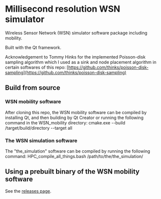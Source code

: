 # Millisecond resolution WSN simulator
Wireless Sensor Network (WSN) simulator software package including mobility.

Built with the Qt framework.

Acknowledgement to Tommy Hinks for the implemented Poisson-disk sampling algorithm which I used as a sink and node placement algorithm in certain softwares of this repo:
[https://github.com/thinks/poisson-disk-sampling](https://github.com/thinks/poisson-disk-sampling)

## Build from source

### WSN mobility software

After cloning this repo, the WSN mobility software can be compiled by installing Qt, and then building by Qt Creator or running the following command in the WSN_mobility directory:
cmake.exe --build /target/build/directory --target all

### The WSN simulation software

The "the_simulation" software can be compiled by running the following command:
HPC_compile_all_things.bash /path/to/the/the_simulation/

## Using a prebuilt binary of the WSN mobility software
See the [releases page](https://github.com/peterpolgar/WSN_simulator/releases).
